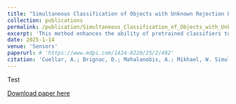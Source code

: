```yaml
---
title: "Simultaneous Classification of Objects with Unknown Rejection Using Infra-Red Imagery"
collection: publications
permalink: /publication/Simultaneous_Classification_of_Objects_with_Unknown_Rejection_Using_Infra-Red_Imagery
excerpt: 'This method enhances the ability of pretrained classifiers to detect and reject unknown objects in infra-red images without altering their performance on known classes. It introduces a secondary network trained using regression to produce a class-conditional score, indicating whether an input belongs to a known class. We then combine the primary classifier's confidence with the secondary network's score to separate known targets from unknown objects effectively.'
date: 2025-1-14
venue: 'Sensors'
paperurl: # 'https://www.mdpi.com/1424-8220/25/2/492'
citation: 'Cuellar, A.; Brignac, D.; Mahalanobis, A.; Mikhael, W. Simultaneous Classification of Objects with Unknown Rejection (SCOUR) Using Infra-Red Sensor Imagery. Sensors 2025, 25, 492.'
---
```


Test

[Download paper here](http://dannybrig.github.io/files/Simultaneous_Classification_of_Objects_with_Unknown_Rejection_(SCOUR)_Using_Infra-Red_Sensor_Imagery.pdf)